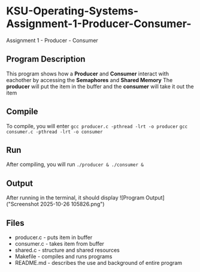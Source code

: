 # KSU-Operating-Systems-Assignment-1-Producer-Consumer-
Assignment 1 - Producer - Consumer

## **Program Description**
This program shows how a **Producer** and **Consumer** interact with eachother by accessing the **Semaphores** and **Shared Memory**
The **producer** will put the item in the buffer and the **consumer** will take it out the item

## **Compile**
To compile, you will enter
`gcc producer.c -pthread -lrt -o producer`
`gcc consumer.c -pthread -lrt -o consumer`

## **Run**
After compiling, you will run 
`./producer & ./consumer &`

## **Output**
After running in the terminal, it should display
![Program Output]("Screenshot 2025-10-26 105826.png")

## **Files**
- producer.c  - puts item in buffer
- consumer.c  - takes item from buffer
- shared.c    - structure and shared resources
- Makefile    - compiles and runs programs
- README.md   - describes the use and background of entire program
